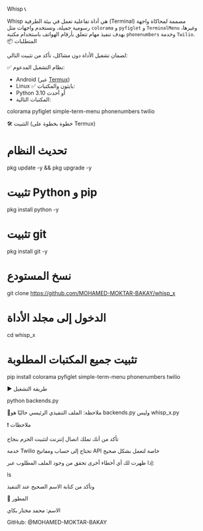 Whisp 📞

Whisp هي أداة تفاعلية تعمل في بيئة الطرفية (Terminal) مصممة لمحاكاة واجهة رسومية جميلة، وتستخدم واجهات مثل `colorama` و `pyfiglet` و `TerminalMenu` وغيرها، بهدف تنفيذ مهام تتعلق بأرقام الهواتف باستخدام مكتبة `phonenumbers` وخدمة `Twilio`.
📦 المتطلبات

لضمان تشغيل الأداة دون مشاكل، تأكد من تثبيت التالي:

✅ نظام التشغيل المدعوم:
- Android (عبر [Termux](https://f-droid.org/en/packages/com.termux/))
- Linux
✅ بايثون والمكتبات:
- Python 3.10 أو أحدث
- المكتبات التالية:

colorama
pyfiglet
simple-term-menu
phonenumbers
twilio

🛠️ التثبيت (خطوة بخطوة على Termux)

# تحديث النظام
pkg update -y && pkg upgrade -y

# تثبيت Python و pip
pkg install python -y

# تثبيت git
pkg install git -y

# نسخ المستودع
git clone https://github.com/MOHAMED-MOKTAR-BAKAY/whisp_x

# الدخول إلى مجلد الأداة
cd whisp_x

# تثبيت جميع المكتبات المطلوبة
pip install colorama pyfiglet simple-term-menu phonenumbers twilio 

▶️ طريقة التشغيل

python backends.py

💪ملاحظة: الملف التنفيذي الرئيسي حاليًا هو backends.py وليس whisp_x.py


❗ ملاحظات

تأكد من أنك تملك اتصال إنترنت لتثبيت الحزم بنجاح

خدمة Twilio تحتاج إلى حساب ومفاتيح API خاصة لتعمل بشكل صحيح

إذا ظهرت لك أي أخطاء أخرى تحقق من وجود الملف المطلوب عبر:


ls

وتأكد من كتابة الاسم الصحيح عند التنفيذ

📧 المطور

الاسم: محمد مختار بكاي

GitHub: @MOHAMED-MOKTAR-BAKAY
